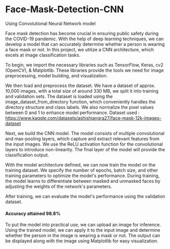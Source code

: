 # Face-Mask-Detection-CNN
Using Convolutional Neural Network model

Face mask detection has become crucial in ensuring public safety during the COVID-19 pandemic. With the help of deep learning techniques, we can develop a model that can accurately determine whether a person is wearing a face mask or not. In this project, we utilize a CNN architecture, which excels at image classification tasks.

To begin, we import the necessary libraries such as TensorFlow, Keras, cv2 (OpenCV), & Matplotlib. These libraries provide the tools we need for image preprocessing, model building, and visualization.

We then load and preprocess the dataset. We have a dataset of approx. 10,000 images, with a total size of around 330 MB, we split it into training and validation sets. The dataset is loaded using the image_dataset_from_directory function, which conveniently handles the directory structure and class labels. We also normalize the pixel values between 0 and 1 to enhance model performance.
Dataset used : https://www.kaggle.com/datasets/ashishjangra27/face-mask-12k-images-dataset

Next, we build the CNN model. The model consists of multiple convolutional and max-pooling layers, which capture and extract relevant features from the input images. We use the ReLU activation function for the convolutional layers to introduce non-linearity. The final layer of the model will provide the classification output.

With the model architecture defined, we can now train the model on the training dataset. We specify the number of epochs, batch size, and other training parameters to optimize the model's performance. During training, the model learns to differentiate between masked and unmasked faces by adjusting the weights of the network's parameters.

After training, we can evaluate the model's performance using the validation dataset. 
#### Accuracy attained 98.8%

To put the model into practical use, we can upload an image for inference. Using the trained model, we can apply it to the input image and determine whether the person in the image is wearing a mask or not. The output can be displayed along with the image using Matplotlib for easy visualization.
